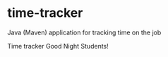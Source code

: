 # time-tracker
Java (Maven) application for tracking time on the job

Time tracker
Good Night Students!

